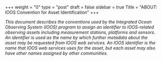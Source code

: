 +++
weight = "0"
type = "post"
draft = false
sidebar = true
Title = "ABOUT: IOOS Convention for Asset Identification"
+++

<!-- For a single homepage put in FrontMatter url = "index.html" -->

_This document describes the conventions used by the Integrated Ocean Observing System (IOOS) program to assign an identifier to IOOS-related observing assets including measurement stations, platforms and sensors.  An identifier is used as the name by which further metadata about the asset may be requested from IOOS web services. An IOOS identifier is the name that IOOS web services uses for the asset, but each asset may also have other names assigned by other communities._
<!--more-->
